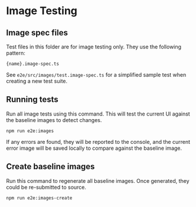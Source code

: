 # Image Testing

## Image spec files

Test files in this folder are for image testing only. They use the following pattern:

```
{name}.image-spec.ts
```

See `e2e/src/images/test.image-spec.ts` for a simplified sample test when creating a new test suite.

## Running tests

Run all image tests using this command. This will test the current UI against the baseline images to detect changes.

```
npm run e2e:images
```

If any errors are found, they will be reported to the console, and the current error image will be saved locally to compare against the baseline image.

## Create baseline images

Run this command to regenerate all baseline images. Once generated, they could be re-submitted to source.

```
npm run e2e:images-create
```

